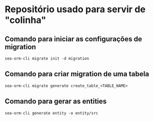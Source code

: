# Repositório usado para servir de "colinha"

## Comando para iniciar as configurações de migration

```
sea-orm-cli migrate init -d migration
```

## Comando para criar migration de uma tabela

```
sea-orm-cli migrate generate create_table_<TABLE_NAME>
```

## Comando para gerar as entities

```
sea-orm-cli generate entity -o entity/src
```

